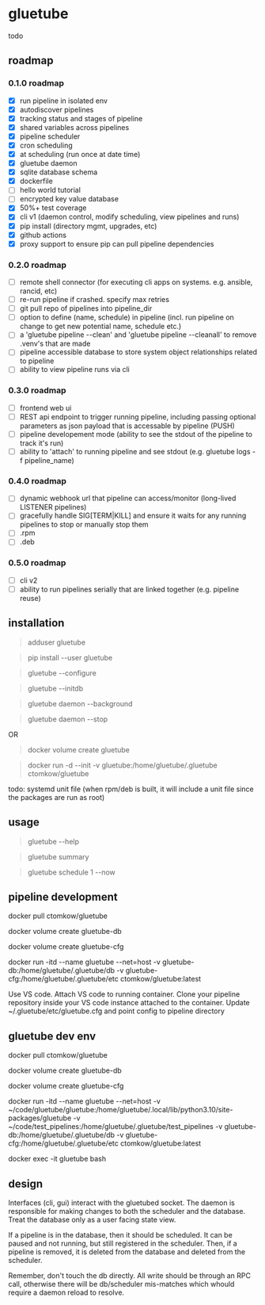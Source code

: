 # gluetube
todo

## roadmap

### 0.1.0 roadmap
 - [x] run pipeline in isolated env
 - [x] autodiscover pipelines
 - [x] tracking status and stages of pipeline
 - [x] shared variables across pipelines
 - [x] pipeline scheduler
 - [x] cron scheduling
 - [x] at scheduling (run once at date time)
 - [x] gluetube daemon
 - [x] sqlite database schema
 - [x] dockerfile
 - [ ] hello world tutorial
 - [ ] encrypted key value database
 - [x] 50%+ test coverage
 - [x] cli v1 (daemon control, modify scheduling, view pipelines and runs)
 - [x] pip install (directory mgmt, upgrades, etc)
 - [x] github actions
 - [x] proxy support to ensure pip can pull pipeline dependencies
 
### 0.2.0 roadmap
 - [ ] remote shell connector (for executing cli apps on systems. e.g. ansible, rancid, etc)
 - [ ] re-run pipeline if crashed. specify max retries
 - [ ] git pull repo of pipelines into pipeline_dir
 - [ ] option to define (name, schedule) in pipeline (incl. run pipeline on change to get new potential name, schedule etc.)
 - [ ] a 'gluetube pipeline --clean' and 'gluetube pipeline --cleanall' to remove .venv's that are made
 - [ ] pipeline accessible database to store system object relationships related to pipeline
 - [ ] ability to view pipeline runs via cli

### 0.3.0 roadmap
 - [ ] frontend web ui
 - [ ] REST api endpoint to trigger running pipeline, including passing optional parameters as json payload that is accessable by pipeline (PUSH)
 - [ ] pipeline developement mode (ability to see the stdout of the pipeline to track it's run)
 - [ ] ability to 'attach' to running pipeline and see stdout (e.g. gluetube logs -f pipeline_name)
 
### 0.4.0 roadmap
 - [ ] dynamic webhook url that pipeline can access/monitor (long-lived LISTENER pipelines)
 - [ ] gracefully handle SIG[TERM|KILL] and ensure it waits for any running pipelines to stop or manually stop them
 - [ ] .rpm
 - [ ] .deb

 ### 0.5.0 roadmap
 - [ ] cli v2
 - [ ] ability to run pipelines serially that are linked together (e.g. pipeline reuse)

## installation
> adduser gluetube

> pip install --user gluetube

> gluetube --configure

> gluetube --initdb

> gluetube daemon --background

> gluetube daemon --stop

OR
> docker volume create gluetube

> docker run -d --init -v gluetube:/home/gluetube/.gluetube ctomkow/gluetube

todo: systemd unit file (when rpm/deb is built, it will include a unit file since the packages are run as root)

## usage

> gluetube --help

> gluetube summary

> gluetube schedule 1 --now

## pipeline development

docker pull ctomkow/gluetube

docker volume create gluetube-db

docker volume create gluetube-cfg

docker run -itd --name gluetube --net=host -v gluetube-db:/home/gluetube/.gluetube/db -v gluetube-cfg:/home/gluetube/.gluetube/etc ctomkow/gluetube:latest

Use VS code. Attach VS code to running container. Clone your pipeline repository inside your VS code instance attached to the container. Update ~/.gluetube/etc/gluetube.cfg and point config to pipeline directory


## gluetube dev env

docker pull ctomkow/gluetube

docker volume create gluetube-db

docker volume create gluetube-cfg

docker run -itd --name gluetube --net=host -v ~/code/gluetube/gluetube:/home/gluetube/.local/lib/python3.10/site-packages/gluetube -v ~/code/test_pipelines:/home/gluetube/.gluetube/test_pipelines -v gluetube-db:/home/gluetube/.gluetube/db -v gluetube-cfg:/home/gluetube/.gluetube/etc ctomkow/gluetube:latest

docker exec -it gluetube bash

## design

Interfaces (cli, gui) interact with the gluetubed socket. The daemon is responsible for making changes to both the scheduler and the database. Treat the database only as a user facing state view.

If a pipeline is in the database, then it should be scheduled. It can be paused and not running, but still registered in the scheduler. Then, if a pipeline is removed, it is deleted from the database and deleted from the scheduler.

Remember, don't touch the db directly. All write should be through an RPC call, otherwise there will be db/scheduler mis-matches which whould require a daemon reload to resolve.
